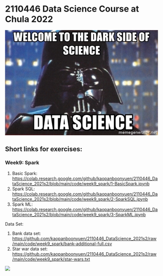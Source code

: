 # 2110446 Data Science Course at Chula 2022

![alt text](https://github.com/kaopanboonyuen/2110446_DataScience_2021s2/raw/main/%20files/welcome-to-the-dark-side-of-science-data-science.jpeg "join ds")

## Short links for exercises:

### Week9: Spark

1. Basic Spark: https://colab.research.google.com/github/kaopanboonyuen/2110446_DataScience_2021s2/blob/main/code/week9_spark/1-BasicSpark.ipynb
2. Spark SQL: https://colab.research.google.com/github/kaopanboonyuen/2110446_DataScience_2021s2/blob/main/code/week9_spark/2-SparkSQL.ipynb
3. Spark ML: https://colab.research.google.com/github/kaopanboonyuen/2110446_DataScience_2021s2/blob/main/code/week9_spark/3-SparkML.ipynb

Data Set:
1. Bank data set: https://github.com/kaopanboonyuen/2110446_DataScience_2021s2/raw/main/code/week9_spark/bank-additional-full.csv
2. Star war data set: https://github.com/kaopanboonyuen/2110446_DataScience_2021s2/raw/main/code/week9_spark/star-wars.txt

![](https://databricks.com/wp-content/uploads/2018/12/PySpark-1024x164.png)